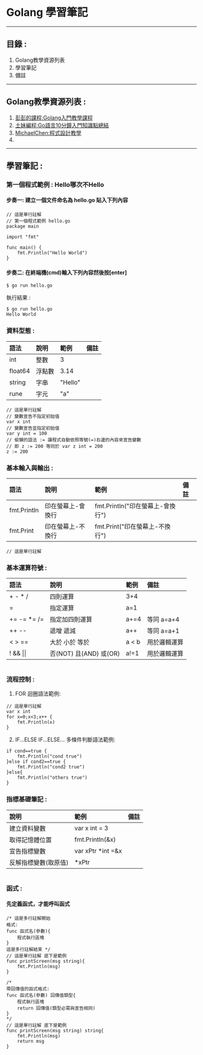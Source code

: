 # Golang 學習筆記
-----
## 目錄 :
1. Golang教學資源列表
2. 學習筆記
3. 備註
-----
## Golang教學資源列表 :
1. [彭彭的課程:Golang入門教學課程](https://www.youtube.com/playlist?list=PL-g0fdC5RMbo9bdRzbKaCWYC2mXg2eEZE)
2. [土妹編程:Go語言10分鐘入門知識點總結](https://www.youtube.com/watch?v=Ws92ms0JASE)
3. [MichaelChen:程式設計教學](https://michaelchen.tech/golang-programming/)
4. []()
-----

## 學習筆記 :

### 第一個程式範例 : Hello哪次不Hello
#### 步奏一: 建立一個文件命名為 hello.go 貼入下列內容
```
// 這是單行註解
// 第一個程式範例 hello.go
package main

import "fmt"

func main() {
	fmt.Println("Hello World")
}

```
#### 步奏二: 在終端機(cmd)輸入下列內容然後按[enter]
```
$ go run hello.go
```
執行結果 :
```
$ go run hello.go
Hello World

```

### 資料型態 :

語法 | 說明 | 範例 | 備註
:-----|:-----|:-----|:-----
int | 整數 | 3 | 
float64 | 浮點數 | 3.14 | 
string | 字串 | "Hello" | 
rune | 字元 | "a" | 
``` 
// 這是單行註解
// 變數宣告不指定初始值
var x int
// 變數宣告並指定初始值
var y int = 100
// 偷懶的語法 := 讓程式自動依照等號(=)右邊的內容來宣告變數
// 即 z := 200 等同於 var z int = 200
z := 200

```

### 基本輸入與輸出 :

語法 | 說明 | 範例 | 備註
:-----|:-----|:-----|:-----
fmt.Println | 印在螢幕上-會換行 | fmt.Println("印在螢幕上-會換行") | 
fmt.Print | 印在螢幕上-不換行 | fmt.Print("印在螢幕上-不換行") | 
```
// 這是單行註解

```

### 基本運算符號 :
語法 | 說明 | 範例 | 備註
:-----|:-----|:-----|:-----
&#43; &#45; &#42; &#47; | 四則運算 | 3&#43;4 | 
&#61; | 指定運算 | a&#61;1 | 
&#43;&#61; &#45;&#61; &#42;&#61; &#47;&#61; | 指定加四則運算 | a&#43;&#61;4 | 等同 a&#61;a&#43;4 
&#43;&#43; &#45;&#45; | 遞增 遞減 | a++ | 等同 a&#61;a&#43;1 
&#60; &#62; &#61;&#61; | 大於 小於 等於 | a &#60; b | 用於邏輯運算 
&#33; &#38;&#38; &#124;&#124; | 否(NOT) 且(AND) 或(OR) | a&#33;&#61;1 | 用於邏輯運算 
```

```

### 流程控制 :
1. FOR 迴圈語法範例:
```
// 這是單行註解
var x int
for x=0;x<3;x++ {
    fmt.Println(x)
}
```
2. IF...ELSE IF...ELSE... 多條件判斷語法範例:
```
if cond==true {
    fmt.Println("cond true")
}else if cond2==true {
    fmt.Println("cond2 true")
}else{
    fmt.Println("others true")
}
```

### 指標基礎筆記 :

說明 | 範例 | 備註 
:-----|:-----|:-----
建立資料變數 | var x int &#61; 3 | 
取得記憶體位置 | fmt.Println(&#38;x) | 
宣告指標變數 | var xPtr &#42;int =&#38;x | 
反解指標變數(取原值) | &#42;xPtr | 

```

```

### 函式 :

#### 先定義函式，才能呼叫函式
````
/* 這是多行註解開始
格式:
func 函式名(參數){
    程式執行區塊
}
這是多行註解結束 */
// 這是單行註解 底下是範例
func printScreen(msg string){
    fmt.Println(msg)
}

/*
帶回傳值的函式格式:
func 函式名(參數) 回傳值類型{
    程式執行區塊
    return 回傳值(類型必需與宣告相同)
}
*/
// 這是單行註解 底下是範例
func printScreen(msg string) string{
    fmt.Println(msg)
    return msg
}
````

